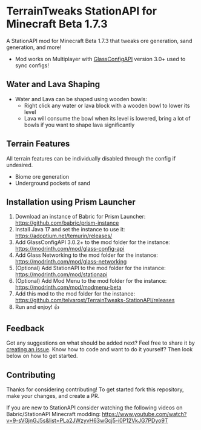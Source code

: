 # TerrainTweaks StationAPI for Minecraft Beta 1.7.3

A StationAPI mod for Minecraft Beta 1.7.3 that tweaks ore generation, sand generation, and more!
* Mod works on Multiplayer with [GlassConfigAPI](https://modrinth.com/mod/glass-config-api) version 3.0+ used to sync configs!

## Water and Lava Shaping

* Water and Lava can be shaped using wooden bowls:
  * Right click any water or lava block with a wooden bowl to lower its level
  * Lava will consume the bowl when its level is lowered, bring a lot of bowls if you want to shape lava significantly

## Terrain Features 
All terrain features can be individually disabled through the config if undesired.

* Biome ore generation
* Underground pockets of sand

## Installation using Prism Launcher

1. Download an instance of Babric for Prism Launcher: https://github.com/babric/prism-instance
2. Install Java 17 and set the instance to use it: https://adoptium.net/temurin/releases/
3. Add GlassConfigAPI 3.0.2+ to the mod folder for the instance: https://modrinth.com/mod/glass-config-api
4. Add Glass Networking to the mod folder for the instance: https://modrinth.com/mod/glass-networking
5. (Optional) Add StationAPI to the mod folder for the instance: https://modrinth.com/mod/stationapi
6. (Optional) Add Mod Menu to the mod folder for the instance: https://modrinth.com/mod/modmenu-beta
7. Add this mod to the mod folder for the instance: https://github.com/telvarost/TerrainTweaks-StationAPI/releases
8. Run and enjoy! 👍

## Feedback

Got any suggestions on what should be added next? Feel free to share it by [creating an issue](https://github.com/telvarost/TerrainTweaks-StationAPI/issues/new). Know how to code and want to do it yourself? Then look below on how to get started.

## Contributing

Thanks for considering contributing! To get started fork this repository, make your changes, and create a PR. 

If you are new to StationAPI consider watching the following videos on Babric/StationAPI Minecraft modding: https://www.youtube.com/watch?v=9-sVGjnGJ5s&list=PLa2JWzyvH63wGcj5-i0P12VkJG7PDyo9T
